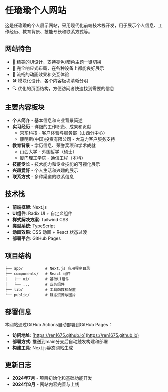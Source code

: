 # 任瑜瑜个人网站

这是任瑜瑜的个人展示网站，采用现代化前端技术栈开发，用于展示个人信息、工作经历、教育背景、技能专长和联系方式等。

## 网站特色

- 🎨 精美的UI设计，支持亮色/暗色主题一键切换
- 📱 完全响应式布局，在各种设备上都能良好展示
- 🚀 流畅的动画效果和交互体验
- 🛠️ 模块化设计，各个内容板块清晰分明
- 🔍 优化的页面结构，方便访问者快速找到需要的信息

## 主要内容板块

- **个人简介** - 基本信息和专业背景简述
- **实习经历** - 详细的工作职责、成果和贡献
  - 京东科技 - 客户体验与服务部（山西分中心）
  - 康明斯(中国)投资有限公司 - 大马力客户服务支持
- **教育背景** - 学历信息、荣誉奖项和学术成就
  - 山西大学 - 外国哲学（硕士）
  - 厦门理工学院 - 通信工程（本科）
- **技能专长** - 技术能力和专业技能的可视化展示
- **兴趣爱好** - 个人生活和兴趣的展示
- **联系方式** - 多种渠道的联系信息

## 技术栈

- **前端框架**: Next.js
- **UI组件**: Radix UI + 自定义组件
- **样式解决方案**: Tailwind CSS
- **类型系统**: TypeScript
- **动画效果**: CSS 动画 + React 状态过渡
- **部署平台**: GitHub Pages

## 项目结构

```
├── app/          # Next.js 应用程序目录
├── components/   # React 组件
│   ├── ui/       # 基础UI组件
│   └── ...       # 业务组件
├── lib/          # 工具函数和配置
└── public/       # 静态资源与图片
```

## 部署信息

本网站通过GitHub Actions自动部署到GitHub Pages：

- **访问地址**: [https://ren1675.github.io](https://ren1675.github.io)
- **部署方式**: 推送到main分支后自动触发构建和部署
- **构建工具**: Next.js静态网站生成

## 更新日志

- **2024年7月** - 项目初始化和基础功能开发
- **2024年8月** - 网站内容完善与上线 